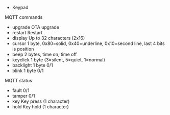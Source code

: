 * Keypad

MQTT commands

- upgrade	OTA upgrade
- restart	Restart
- display	Up to 32 characters (2x16)
- cursor	1 byte, 0x80=solid, 0x40=underline, 0x10=second line, last 4 bits is position
- beep		2 bytes, time on, time off
- keyclick	1 byte (3=silent, 5=quiet, 1=normal)
- backlight	1 byte 0/1
- blink		1 byte 0/1

MQTT status
- fault		0/1
- tamper	0/1
- key		Key press (1 character)
- hold		Key hold (1 character)
